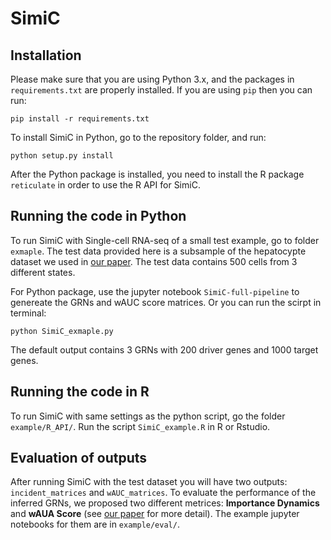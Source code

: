 # SimiC

## Installation
Please make sure that you are using Python 3.x, and the packages in `requirements.txt` are properly installed. If you are using `pip` then you can run:

```
pip install -r requirements.txt
```

To install SimiC in Python, go to the repository folder, and run:
```
python setup.py install
```

After the Python package is installed, you need to install the R package `reticulate` in order to use the R API for SimiC.

## Running the code in Python
To run SimiC with Single-cell RNA-seq of a small test example, go to folder `exmaple`. The test data provided here is a subsample of the hepatocypte dataset we used in [our paper](https://www.biorxiv.org/content/10.1101/2020.04.03.023002v1). The test data contains 500 cells from 3 different states.

For Python package, use the jupyter notebook `SimiC-full-pipeline` to genereate the GRNs and wAUC score matrices. Or you can run the scirpt in terminal:
```
python SimiC_exmaple.py
```
The default output contains 3 GRNs with 200 driver genes and 1000 target genes.

## Running the code in R
To run SimiC with same settings as the python script, go the folder `example/R_API/`. Run the script `SimiC_example.R` in R or Rstudio.

## Evaluation of outputs
After running SimiC with the test dataset you will have two outputs: `incident_matrices` and `wAUC_matrices`. To evaluate the performance of the inferred GRNs, we proposed two different metrices: **Importance Dynamics** and **wAUA Score** (see [our paper](https://www.biorxiv.org/content/10.1101/2020.04.03.023002v1) for more detail). The example jupyter notebooks for them are in `example/eval/`. 
